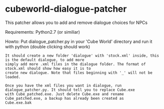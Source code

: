 cubeworld-dialogue-patcher
==========================

This patcher allows you to add and remove dialogue choices for NPCs

Requirements:
	Python2.7 (or similiar)
	
Howto:
	Put dialogue_patcher.py in your 'Cube World' directory and run it with python (double clicking should work)
	
	It should create a new folder 'dialogue' with 'stock.xml' inside, this is the default dialogue, to add more
	simply add more .xml files in the dialogue folder. The format of stock.xml should show how easy it is to
	create new dialogue. Note that files beginning with '_' will not be loaded.
	
	Once you have the xml files you want in dialogue, run dialogue_patcher.py. It should tell you to replace Cube.exe
	with Cube_patched.exe. Just delete Cube.exe and rename Cube_patched.exe, a backup has already been created as 
	Cube.exe.bak